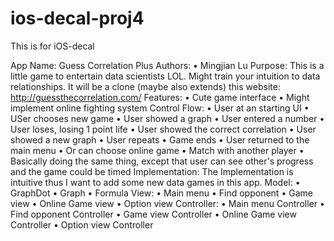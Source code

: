 # ios-decal-proj4
This is for iOS-decal

App Name: Guess Correlation Plus
Authors: 
• Mingjian Lu
Purpose:
This is a little game to entertain data scientists LOL. Might train your intuition to data relationships. It will be a clone (maybe also extends) this
website: http://guessthecorrelation.com/
Features:
• Cute game interface
• Might implement online fighting system
Control Flow:
• User at an starting UI
• USer chooses new game
• User showed a graph
• User entered a number
• User loses, losing 1 point life
• User showed the correct correlation
• User showed a new graph
• User repeats
• Game ends
• User returned to the main menu
• Or can choose online game
• Match with another player
• Basically doing the same thing, except that user can see other's progress and the game could be timed
Implementation:
The Implementation is intuitive thus I want to add some new data games in this app.
Model:
• GraphDot
• Graph
• Formula
View:
• Main menu
• Find opponent
• Game view
• Online Game view
• Option view
Controller:
• Main menu Controller
• Find opponent Controller
• Game view Controller
• Online Game view Controller
• Option view Controller
